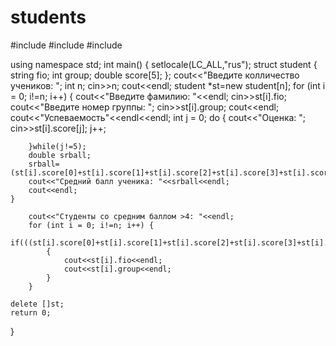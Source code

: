 # students
#include <iostream>
#include <string>
#include <sstream>

using namespace std;
int main()
{
    setlocale(LC_ALL,"rus");
    struct student
    {
        string fio;
        int group;
        double score[5];
    };
    cout<<"Введите колличество учеников: ";
    int n;
    cin>>n;
    cout<<endl;
    student *st=new student[n];
    for (int i = 0; i!=n; i++) {
        cout<<"Введите фамилию: "<<endl;
        cin>>st[i].fio;
        cout<<"Введите номер группы: ";
        cin>>st[i].group;
        cout<<endl;
        cout<<"Успеваемость"<<endl<<endl;
        int j = 0;
        do
        {
            cout<<"Оценка: ";
            cin>>st[i].score[j];
            j++;
            
        }while(j!=5);
        double srball;
        srball=(st[i].score[0]+st[i].score[1]+st[i].score[2]+st[i].score[3]+st[i].score[4])/5;
        cout<<"Средний балл ученика: "<<srball<<endl;
        cout<<endl;
    }
    
        cout<<"Студенты со средним баллом >4: "<<endl;
        for (int i = 0; i!=n; i++) {
            if(((st[i].score[0]+st[i].score[1]+st[i].score[2]+st[i].score[3]+st[i].score[4])/5)>4)
            {
                cout<<st[i].fio<<endl;
                cout<<st[i].group<<endl;
            }
        }
    
    delete []st;
    return 0;
}
